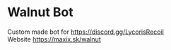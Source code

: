 # Walnut Bot

Custom made bot for https://discord.gg/LycorisRecoil \
Website https://maxix.sk/walnut
